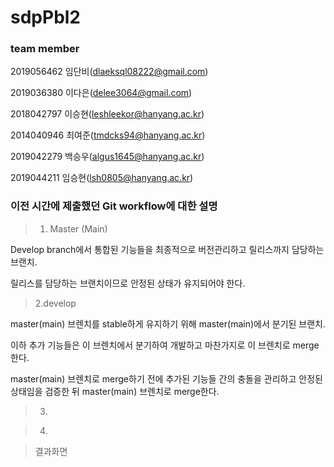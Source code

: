 # sdpPbl2

### team member

2019056462 임단비(dlaeksql08222@gmail.com)

2019036380 이다은(delee3064@gmail.com)

2018042797 이승현(leshleekor@hanyang.ac.kr)

2014040946 최여준(tmdcks94@hanyang.ac.kr)

2019042279 백승우(algus1645@hanyang.ac.kr)

2019044211 임승현(lsh0805@hanyang.ac.kr)


### 이전 시간에 제출했던 Git workflow에 대한 설명

> 1. Master (Main)

Develop branch에서 통합된 기능들을 최종적으로 버전관리하고 릴리스까지 담당하는 브랜치.

릴리스를 담당하는 브랜치이므로 안정된 상태가 유지되어야 한다.

> 2.develop

master(main) 브렌치를 stable하게 유지하기 위해 master(main)에서 분기된 브랜치.

이하 추가 기능들은 이 브렌치에서 분기하여 개발하고 마찬가지로 이 브렌치로 merge한다.  

master(main) 브렌치로 merge하기 전에 추가된 기능들 간의 충돌을 관리하고 안정된 상태임을 검증한 뒤 master(main) 브렌치로 merge한다.

> 3.




> 4.




> 결과화면
